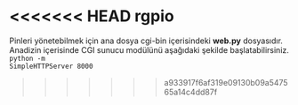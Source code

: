 <<<<<<< HEAD
rgpio
=======
Pinleri yönetebilmek için ana dosya cgi-bin içerisindeki <b>web.py</b> dosyasıdır.<br>
Anadizin içerisinde CGI sunucu modülünü aşağıdaki şekilde başlatabilirsiniz.<br>
<code>python -m SimpleHTTPServer 8000</code>
>>>>>>> a933917f6af319e09130b09a547565a14c4dd87f
